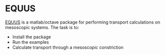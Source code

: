 # EQUUS

[EQUUS](http://eqt.elte.hu/EQuUs/html/) is a matlab/octave package for performing transport calculations on mesoscopic systems.
The task is to:
- Install the package
- Run the examples
- Calculate transport through a mesoscopic constriction

